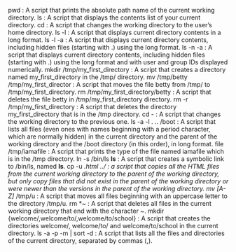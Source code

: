pwd : A script that prints the absolute path name of the current working directory.
ls : A script that displays the contents list of your current directory.
cd : A script that changes the working directory to the user’s home directory.
ls -l : A script that displays current directory contents in a long format.
ls -l -a : A script that displays current directory contents, including hidden files (starting with .) using the long format.
ls -n -a : A script that displays current directory contents, including hidden files (starting with .) using the long format and with user and group IDs displayed numerically.
mkdir /tmp/my_first_directory : A script that creates a directory named my_first_directory in the /tmp/ directory.
mv /tmp/betty /tmp/my_first_director : A script that moves the file betty from /tmp/ to /tmp/my_first_directory.
rm /tmp/my_first_directory/betty : A script that deletes the file betty in /tmp/my_first_directory directory.
rm -r /tmp/my_first_directory : A script that deletes the directory my_first_directory that is in the /tmp directory.
cd - : A script that changes the working directory to the previous one.
ls -a -l . .. /boot : A script that lists all files (even ones with names beginning with a period character, which are normally hidden) in the current directory and the parent of the working directory and the /boot directory (in this order), in long format.
file /tmp/iamafile : A script that prints the type of the file named iamafile which is in the /tmp directory.
ln -s /bin/ls __ls__ : A script that creates a symbolic link to /bin/ls, named __ls__.
cp -u *.html ../ : a script that copies all the HTML files from the current working directory to the parent of the working directory, but only copy files that did not exist in the parent of the working directory or were newer than the versions in the parent of the working directory.
mv [A-Z]* /tmp/u :  A script that moves all files beginning with an uppercase letter to the directory /tmp/u.
rm *~ : A script that deletes all files in the current working directory that end with the character ~.
mkdir {welcome/,welcome/to/,welcome/to/school} : A script that creates the directories welcome/, welcome/to/ and welcome/to/school in the current directory.
ls -a -p -m | sort -d : A script that lists all the files and directories of the current directory, separated by commas (,).
